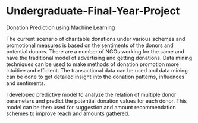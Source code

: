 # Undergraduate-Final-Year-Project
Donation Prediction using Machine Learning

The current scenario of charitable donations under various schemes and promotional measures is based on the sentiments of the donors and potential donors. There are a number of NGOs working for the same and have the traditional model of advertising and getting donations. Data mining techniques can be used to make methods of donation promotion more intuitive and efficient. The transactional data can be used and data mining can be done to get detailed insight into the donation patterns, influences and sentiments.

I developed predictive model to analyze the relation of multiple donor parameters and predict the potential donation values for each donor. This model can be then used for suggestion and amount recommendation schemes to improve reach and amounts gathered.


